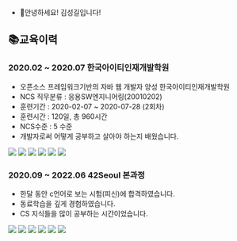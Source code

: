 - 👋안녕하세요! 김성길입니다!
## 📚교육이력
### 2020.02 ~ 2020.07 한국아이티인재개발학원
- 오픈소스 프레임워크기반의 자바 웹 개발자 양성 한국아이티인재개발학원
- NCS 직무분류 : 응용SW엔지니어링(20010202)
- 훈련기간 : 2020-02-07 ~ 2020-07-28 (2회차)
- 훈련시간 : 120일, 총 960시간
- NCS수준 : 5 수준
- 개발자로써 어떻게 공부하고 살아야 하는지 배웠습니다.

<img src="https://img.shields.io/badge/JAVA-007396?style=for-the-badge&logo=java&logoColor=white"> <img src="https://img.shields.io/badge/HTML5-E34F26?style=for-the-badge&logo=HTML5&logoColor=white"> <img src="https://img.shields.io/badge/CSS3-1572B6?style=for-the-badge&logo=CSS3&logoColor=white"> <img src="https://img.shields.io/badge/JavaScript-F7DF1E?style=for-the-badge&logo=JavaScript&logoColor=white"> <img src="https://img.shields.io/badge/MySQL-4479A1?style=for-the-badge&logo=MySQL&logoColor=white"> <img src="https://img.shields.io/badge/VirtualBox-183A61?style=for-the-badge&logo=VirtualBox&logoColor=white">
### 2020.09 ~ 2022.06 42Seoul 본과정
- 한달 동안 c언어로 보는 시험(피신)에 합격하였습니다.
- 동료학습을 깊게 경험하였습니다.
- CS 지식들을 많이 공부하는 시간이었습니다.

<img src="https://img.shields.io/badge/C-A8B9CC?style=for-the-badge&logo=C&logoColor=white"> <img src="https://img.shields.io/badge/Git-F05032?style=for-the-badge&logo=Git&logoColor=white"> <img src="https://img.shields.io/badge/VIM-019733?style=for-the-badge&logo=VIM&logoColor=white"> <img src="https://img.shields.io/badge/VSCODE-007ACC?style=for-the-badge&logo=VisualStudioCode&logoColor=white"> <img src="https://img.shields.io/badge/cpp-00599C?style=for-the-badge&logo=cpp&logoColor=white"> <img src="https://img.shields.io/badge/Docker-2496ED?style=for-the-badge&logo=Docker&logoColor=white">
       
<!---
skdkvm/skdkvm is a ✨ special ✨ repository because its `README.md` (this file) appears on your GitHub profile.
You can click the Preview link to take a look at your changes.
--->
